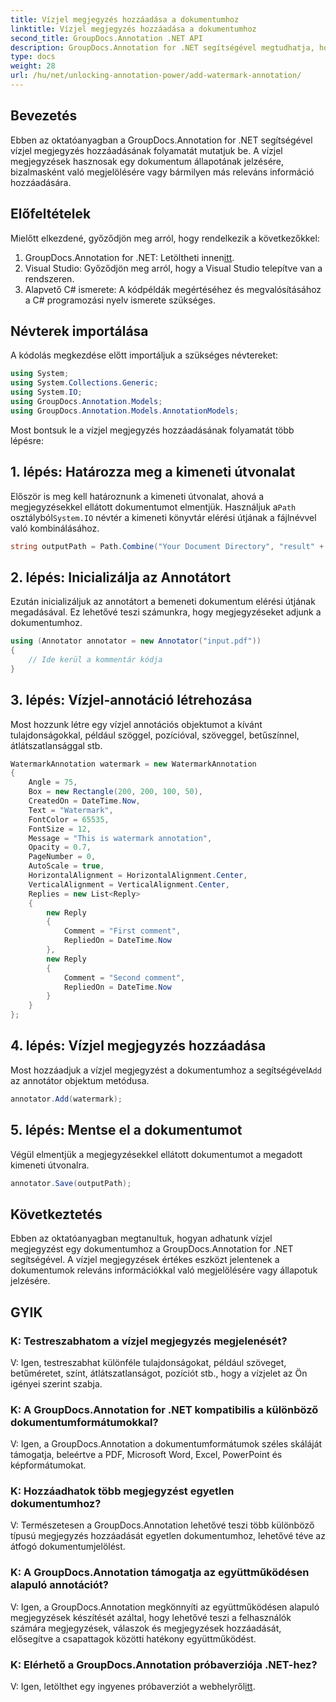 ```yaml
---
title: Vízjel megjegyzés hozzáadása a dokumentumhoz
linktitle: Vízjel megjegyzés hozzáadása a dokumentumhoz
second_title: GroupDocs.Annotation .NET API
description: GroupDocs.Annotation for .NET segítségével megtudhatja, hogyan adhat hozzá könnyedén vízjel megjegyzéseket dokumentumaihoz. Növelje a dokumentumok átláthatóságát és biztonságát.
type: docs
weight: 28
url: /hu/net/unlocking-annotation-power/add-watermark-annotation/
---
```

## Bevezetés
Ebben az oktatóanyagban a GroupDocs.Annotation for .NET segítségével vízjel megjegyzés hozzáadásának folyamatát mutatjuk be. A vízjel megjegyzések hasznosak egy dokumentum állapotának jelzésére, bizalmasként való megjelölésére vagy bármilyen más releváns információ hozzáadására.

## Előfeltételek

Mielőtt elkezdené, győződjön meg arról, hogy rendelkezik a következőkkel:

1.  GroupDocs.Annotation for .NET: Letöltheti innen[itt](https://releases.groupdocs.com/annotation/net/).
2. Visual Studio: Győződjön meg arról, hogy a Visual Studio telepítve van a rendszeren.
3. Alapvető C# ismerete: A kódpéldák megértéséhez és megvalósításához a C# programozási nyelv ismerete szükséges.

## Névterek importálása

A kódolás megkezdése előtt importáljuk a szükséges névtereket:

```csharp
using System;
using System.Collections.Generic;
using System.IO;
using GroupDocs.Annotation.Models;
using GroupDocs.Annotation.Models.AnnotationModels;
```

Most bontsuk le a vízjel megjegyzés hozzáadásának folyamatát több lépésre:

## 1. lépés: Határozza meg a kimeneti útvonalat

 Először is meg kell határoznunk a kimeneti útvonalat, ahová a megjegyzésekkel ellátott dokumentumot elmentjük. Használjuk a`Path` osztályból`System.IO` névtér a kimeneti könyvtár elérési útjának a fájlnévvel való kombinálásához.

```csharp
string outputPath = Path.Combine("Your Document Directory", "result" + Path.GetExtension("input.pdf"));
```

## 2. lépés: Inicializálja az Annotátort

Ezután inicializáljuk az annotátort a bemeneti dokumentum elérési útjának megadásával. Ez lehetővé teszi számunkra, hogy megjegyzéseket adjunk a dokumentumhoz.

```csharp
using (Annotator annotator = new Annotator("input.pdf"))
{
    // Ide kerül a kommentár kódja
}
```

## 3. lépés: Vízjel-annotáció létrehozása

Most hozzunk létre egy vízjel annotációs objektumot a kívánt tulajdonságokkal, például szöggel, pozícióval, szöveggel, betűszínnel, átlátszatlansággal stb.

```csharp
WatermarkAnnotation watermark = new WatermarkAnnotation
{
    Angle = 75,
    Box = new Rectangle(200, 200, 100, 50),
    CreatedOn = DateTime.Now,
    Text = "Watermark",
    FontColor = 65535,
    FontSize = 12,
    Message = "This is watermark annotation",
    Opacity = 0.7,
    PageNumber = 0,
    AutoScale = true,
    HorizontalAlignment = HorizontalAlignment.Center,
    VerticalAlignment = VerticalAlignment.Center,
    Replies = new List<Reply>
    {
        new Reply
        {
            Comment = "First comment",
            RepliedOn = DateTime.Now
        },
        new Reply
        {
            Comment = "Second comment",
            RepliedOn = DateTime.Now
        }
    }
};
```

## 4. lépés: Vízjel megjegyzés hozzáadása

 Most hozzáadjuk a vízjel megjegyzést a dokumentumhoz a segítségével`Add` az annotátor objektum metódusa.

```csharp
annotator.Add(watermark);
```

## 5. lépés: Mentse el a dokumentumot

Végül elmentjük a megjegyzésekkel ellátott dokumentumot a megadott kimeneti útvonalra.

```csharp
annotator.Save(outputPath);
```

## Következtetés

Ebben az oktatóanyagban megtanultuk, hogyan adhatunk vízjel megjegyzést egy dokumentumhoz a GroupDocs.Annotation for .NET segítségével. A vízjel megjegyzések értékes eszközt jelentenek a dokumentumok releváns információkkal való megjelölésére vagy állapotuk jelzésére.

## GYIK

### K: Testreszabhatom a vízjel megjegyzés megjelenését?

V: Igen, testreszabhat különféle tulajdonságokat, például szöveget, betűméretet, színt, átlátszatlanságot, pozíciót stb., hogy a vízjelet az Ön igényei szerint szabja.

### K: A GroupDocs.Annotation for .NET kompatibilis a különböző dokumentumformátumokkal?

V: Igen, a GroupDocs.Annotation a dokumentumformátumok széles skáláját támogatja, beleértve a PDF, Microsoft Word, Excel, PowerPoint és képformátumokat.

### K: Hozzáadhatok több megjegyzést egyetlen dokumentumhoz?

V: Természetesen a GroupDocs.Annotation lehetővé teszi több különböző típusú megjegyzés hozzáadását egyetlen dokumentumhoz, lehetővé téve az átfogó dokumentumjelölést.

### K: A GroupDocs.Annotation támogatja az együttműködésen alapuló annotációt?

V: Igen, a GroupDocs.Annotation megkönnyíti az együttműködésen alapuló megjegyzések készítését azáltal, hogy lehetővé teszi a felhasználók számára megjegyzések, válaszok és megjegyzések hozzáadását, elősegítve a csapattagok közötti hatékony együttműködést.

### K: Elérhető a GroupDocs.Annotation próbaverziója .NET-hez?

 V: Igen, letölthet egy ingyenes próbaverziót a webhelyről[itt](https://releases.groupdocs.com/).